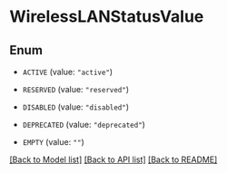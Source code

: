# WirelessLANStatusValue

## Enum


* `ACTIVE` (value: `"active"`)

* `RESERVED` (value: `"reserved"`)

* `DISABLED` (value: `"disabled"`)

* `DEPRECATED` (value: `"deprecated"`)

* `EMPTY` (value: `""`)


[[Back to Model list]](../README.md#documentation-for-models) [[Back to API list]](../README.md#documentation-for-api-endpoints) [[Back to README]](../README.md)


